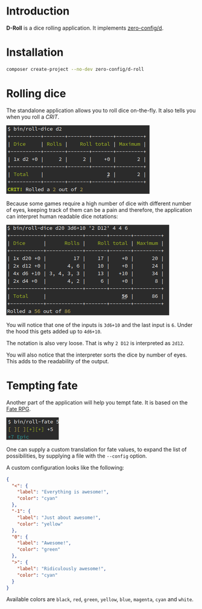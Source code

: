 # Introduction

**D-Roll** is a dice rolling application.
It implements [zero-config/d](https://github.com/ZeroConfig/D).

# Installation

```bash
composer create-project --no-dev zero-config/d-roll
```

# Rolling dice

The standalone application allows you to roll dice on-the-fly. It also tells you
when you roll a *CRIT*.

![Crit](docs/crit.png)

Because some games require a high number of dice with different number of eyes,
keeping track of them can be a pain and therefore, the application can interpret
human readable dice notations:

![Interpreted](docs/interpreted.png)

You will notice that one of the inputs is `3d6+10` and the last input is `6`. Under
the hood this gets added up to `4d6+10`.

The notation is also very loose. That is why `2 D12` is interpreted as `2d12`.

You will also notice that the interpreter sorts the dice by number of eyes. This
adds to the readability of the output.

# Tempting fate

Another part of the application will help you tempt fate.
It is based on the [Fate RPG](https://fate-srd.com/fate-core/taking-action-dice-ladder).

![Epic](docs/epic.png)

One can supply a custom translation for fate values, to expand the list of
possibilities, by supplying a file with the `--config` option.

A custom configuration looks like the following:

```json
{
  "<": {
    "label": "Everything is awesome!",
    "color": "cyan"
  },
  "-1": {
    "label": "Just about awesome!",
    "color": "yellow"
  },
  "0": {
    "label": "Awesome!",
    "color": "green"
  },
  ">": {
    "label": "Ridiculously awesome!",
    "color": "cyan"
  }
}
```

Available colors are `black`, `red`, `green`, `yellow`, `blue`, `magenta`, `cyan` and `white`.
